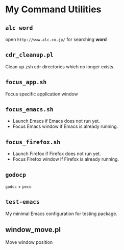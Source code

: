 # My Command Utilities

## `alc word`

open `http://www.alc.co.jp/` for searching **word**

## `cdr_cleanup.pl`

Clean up zsh cdr directories which no longer exists.

## `focus_app.sh`

Focus specific application window

## `focus_emacs.sh`

- Launch Emacs if Emacs does not run yet.
- Focus Emacs window if Emacs is already running.

## `focus_firefox.sh`

- Launch Firefox if Firefox does not run yet.
- Focus Firefox window if Firefox is already running.

## `godocp`

`godoc` + `peco`

## `test-emacs`

My minimal Emacs configuration for testing package.

## window_move.pl

Move window position
